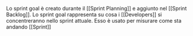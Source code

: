Lo sprint goal è creato durante il [[Sprint Planning]] e aggiunto nel [[Sprint Backlog]].
Lo sprint goal rappresenta su cosa i [[Developers]] si concentreranno nello sprint attuale.
Esso è usato per misurare come sta andando [[Sprint]] 